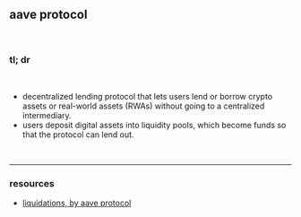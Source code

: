 ## aave protocol

<br>

### tl; dr

<br>

* decentralized lending protocol that lets users lend or borrow crypto assets or real-world assets (RWAs) without going to a centralized intermediary.
* users deposit digital assets into liquidity pools, which become funds so that the protocol can lend out.


<br>

---

### resources

* [liquidations, by aave protocol](https://docs.aave.com/developers/guides/liquidations)
